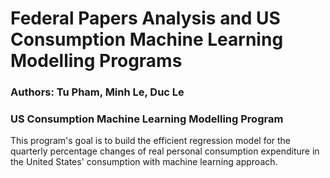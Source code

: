 # Federal Papers Analysis and US Consumption Machine Learning Modelling Programs

### Authors: Tu Pham, Minh Le, Duc Le
### US Consumption Machine Learning Modelling Program
This program's goal is to build the efficient regression model for the quarterly percentage changes of real personal consumption expenditure in the United States' consumption with machine learning approach.
